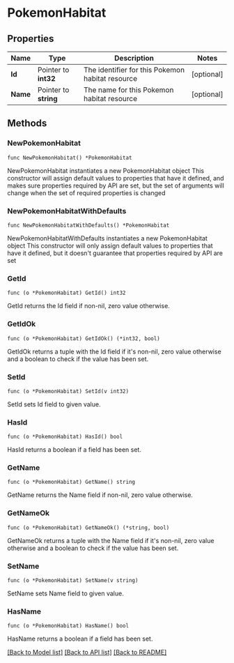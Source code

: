 # PokemonHabitat

## Properties

Name | Type | Description | Notes
------------ | ------------- | ------------- | -------------
**Id** | Pointer to **int32** | The identifier for this Pokemon habitat resource | [optional] 
**Name** | Pointer to **string** | The name for this Pokemon habitat resource | [optional] 

## Methods

### NewPokemonHabitat

`func NewPokemonHabitat() *PokemonHabitat`

NewPokemonHabitat instantiates a new PokemonHabitat object
This constructor will assign default values to properties that have it defined,
and makes sure properties required by API are set, but the set of arguments
will change when the set of required properties is changed

### NewPokemonHabitatWithDefaults

`func NewPokemonHabitatWithDefaults() *PokemonHabitat`

NewPokemonHabitatWithDefaults instantiates a new PokemonHabitat object
This constructor will only assign default values to properties that have it defined,
but it doesn't guarantee that properties required by API are set

### GetId

`func (o *PokemonHabitat) GetId() int32`

GetId returns the Id field if non-nil, zero value otherwise.

### GetIdOk

`func (o *PokemonHabitat) GetIdOk() (*int32, bool)`

GetIdOk returns a tuple with the Id field if it's non-nil, zero value otherwise
and a boolean to check if the value has been set.

### SetId

`func (o *PokemonHabitat) SetId(v int32)`

SetId sets Id field to given value.

### HasId

`func (o *PokemonHabitat) HasId() bool`

HasId returns a boolean if a field has been set.

### GetName

`func (o *PokemonHabitat) GetName() string`

GetName returns the Name field if non-nil, zero value otherwise.

### GetNameOk

`func (o *PokemonHabitat) GetNameOk() (*string, bool)`

GetNameOk returns a tuple with the Name field if it's non-nil, zero value otherwise
and a boolean to check if the value has been set.

### SetName

`func (o *PokemonHabitat) SetName(v string)`

SetName sets Name field to given value.

### HasName

`func (o *PokemonHabitat) HasName() bool`

HasName returns a boolean if a field has been set.


[[Back to Model list]](../README.md#documentation-for-models) [[Back to API list]](../README.md#documentation-for-api-endpoints) [[Back to README]](../README.md)


